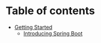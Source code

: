 # Table of contents

* [Getting Started](README.md)
  * [Introducing Spring Boot](getting-started/introducing-spring-boot.md)
